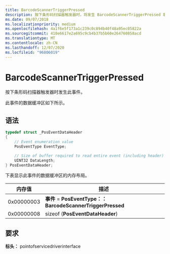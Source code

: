 ```yaml
---
title: BarcodeScannerTriggerPressed
description: 按下条形码扫描器触发器时，将发生 BarcodeScannerTriggerPressed 事件。
ms.date: 09/07/2018
ms.localizationpriority: medium
ms.openlocfilehash: 4a1f6e5f173a1c239c0c894b40f48a95ec05822a
ms.sourcegitcommit: 418e6617e2a695c9cb4b37b5b60e264760858acd
ms.translationtype: MT
ms.contentlocale: zh-CN
ms.lasthandoff: 12/07/2020
ms.locfileid: "96806019"
---
```

# <a name="barcodescannertriggerpressed"></a>BarcodeScannerTriggerPressed

按下条形码扫描器触发器时发生此事件。

此事件的数据缓冲区如下所示。

## <a name="syntax"></a>语法

```cpp
typedef struct _PosEventDataHeader
{
    // Event enumeration value
    PosEventType EventType;

    // Size of buffer required to read entire event (including header)
    UINT32 DataLength;
} PosEventDataHeader;
```

下表显示此事件的数据缓冲区的内存布局。

| 内存值          | 描述                                                               |
|-----------------------|---------------------------------------------------------------------------|
| 0x00000003 | **事件**  = **PosEventType：： BarcodeScannerTriggerPressed** |
| 0x00000008 | sizeof (**PosEventDataHeader**)                                  |

## <a name="requirements"></a>要求

**标头：** pointofservicedriverinterface
